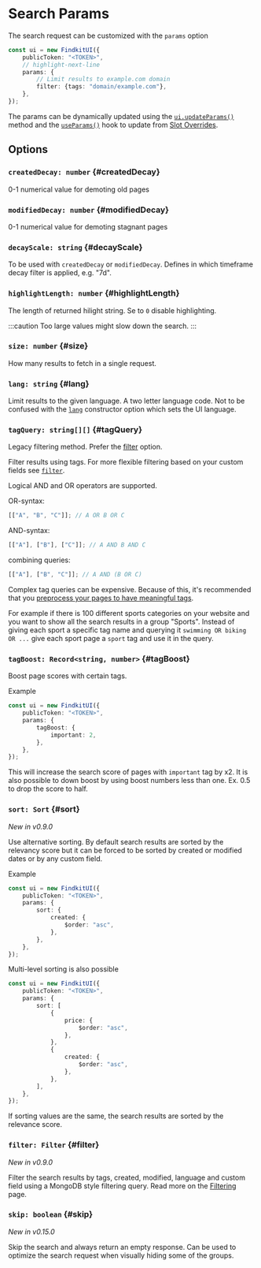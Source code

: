 # Search Params

The search request can be customized with the `params` option

```ts
const ui = new FindkitUI({
	publicToken: "<TOKEN>",
	// highlight-next-line
	params: {
		// Limit results to example.com domain
		filter: {tags: "domain/example.com"},
	},
});
```

The params can be dynamically updated using the
[`ui.updateParams()`](/ui/api/#updateParams) method and the
[`useParams()`](/ui/slot-overrides/hooks#useParams) hook
to update from [Slot Overrides](/ui/slot-overrides).

## Options

<Api page="ui.searchparams" />

### `createdDecay: number` {#createdDecay}

0-1 numerical value for demoting old pages

### `modifiedDecay: number` {#modifiedDecay}

0-1 numerical value for demoting stagnant pages

### `decayScale: string` {#decayScale}

To be used with `createdDecay` or `modifiedDecay`. Defines in which timeframe
decay filter is applied, e.g. "7d".

### `highlightLength: number` {#highlightLength}

The length of returned hilight string. Se to `0` disable highlighting.

:::caution
Too large values might slow down the search.
:::

### `size: number` {#size}

How many results to fetch in a single request.

### `lang: string` {#lang}

Limit results to the given language. A two letter language code. Not to be
confused with the [`lang`](/ui/api/#lang) constructor option which sets the UI
language.

### `tagQuery: string[][]` {#tagQuery}

Legacy filtering method. Prefer the [filter](#filter) option.

Filter results using tags. For more flexible filtering based on your custom
fields see [`filter`](#filter).

Logical AND and OR operators are supported.

OR-syntax:

```js
[["A", "B", "C"]]; // A OR B OR C
```

AND-syntax:

```js
[["A"], ["B"], ["C"]]; // A AND B AND C
```

combining queries:

```js
[["A"], ["B", "C"]]; // A AND (B OR C)
```

Complex tag queries can be expensive. Because of this, it's recommended that you
[preprocess your pages to have meaningful tags](/crawler/tagging).

For example if there is 100 different sports categories on your website and you want to
show all the search results in a group "Sports". Instead of giving each sport a
specific tag name and querying it `swimming OR biking OR ...`
give each sport page a `sport` tag and use it in the query.

### `tagBoost: Record<string, number>` {#tagBoost}

Boost page scores with certain tags.

Example

```ts
const ui = new FindkitUI({
	publicToken: "<TOKEN>",
	params: {
		tagBoost: {
			important: 2,
		},
	},
});
```

This will increase the search score of pages with `important` tag by x2. It is
also possible to down boost by using boost numbers less than one. Ex. 0.5 to
drop the score to half.

### `sort: Sort` {#sort}

_New in v0.9.0_

Use alternative sorting. By default search results are sorted by the relevancy
score but it can be forced to be sorted by created or modified dates or by any
custom field.

Example

```ts
const ui = new FindkitUI({
	publicToken: "<TOKEN>",
	params: {
		sort: {
			created: {
				$order: "asc",
			},
		},
	},
});
```

Multi-level sorting is also possible

```ts
const ui = new FindkitUI({
	publicToken: "<TOKEN>",
	params: {
		sort: [
			{
				price: {
					$order: "asc",
				},
			},
			{
				created: {
					$order: "asc",
				},
			},
		],
	},
});
```

If sorting values are the same, the search results are sorted by the relevance score.

<Api page="ui.searchparams.sort" />

### `filter: Filter` {#filter}

_New in v0.9.0_

Filter the search results by tags, created, modified, language and custom field
using a MongoDB style filtering query. Read more on the
[Filtering](/ui/filtering) page.

<Api page="ui.filter" />

### `skip: boolean` {#skip}

_New in v0.15.0_

Skip the search and always return an empty response. Can be used to optimize the
search request when visually hiding some of the groups.
